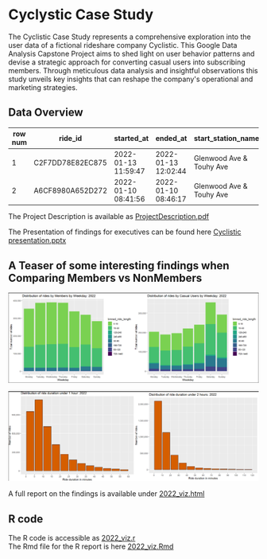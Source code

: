 # Cyclystic Case Study

The Cyclistic Case Study represents a comprehensive exploration into the user data of a fictional rideshare company Cyclistic. 
This Google Data Analysis Capstone Project aims to shed light on user behavior patterns and devise a strategic approach for converting casual users into subscribing members. 
Through meticulous data analysis and insightful observations this study unveils key insights that can reshape the company's operational and marketing strategies.

## Data Overview

| row num | ride_id          | started_at        | ended_at          | start_station_name       | end_station_name     | member_casual | day_of_week  |
| ---     | ---              | ---               | ---               | ---                      | ---                  | ---           | ---          |
| 1       | C2F7DD78E82EC875 |2022-01-13 11:59:47|2022-01-13 12:02:44| Glenwood Ave & Touhy Ave | Clark St & Touhy Ave | casual        | Thursday     |
| 2       | A6CF8980A652D272 |2022-01-10 08:41:56|2022-01-10 08:46:17| Glenwood Ave & Touhy Ave | Clark St & Touhy Ave | casual        | Monday       |

The Project Description is available as [ProjectDescription.pdf](https://github.com/AlexanderFastner/Cyclystic_Case_Study/blob/main/ProjectDescription.pdf)  

The Presentation of findings for executives can be found here [Cyclistic presentation.pptx](https://github.com/AlexanderFastner/Cyclystic_Case_Study/blob/main/Cyclistic%20presentation.pptx)  

## A Teaser of some interesting findings when Comparing Members vs NonMembers  

![Usage by Weekday](https://github.com/AlexanderFastner/Cyclystic_Case_Study/blob/main/Images/compared_stacked_bar.png)  

![Ride Duration](https://github.com/AlexanderFastner/Cyclystic_Case_Study/blob/main/Images/ride_duration_distribution.png)  

A full report on the findings is available under [2022_viz.html](https://github.com/AlexanderFastner/Cyclystic_Case_Study/blob/main/2022_viz.html)

## R code  
The R code is accessible as [2022_viz.r](https://github.com/AlexanderFastner/Cyclystic_Case_Study/blob/main/2022_viz.r)  
The Rmd file for the R report is here [2022_viz.Rmd](https://github.com/AlexanderFastner/Cyclystic_Case_Study/blob/main/2022_viz.Rmd)  
